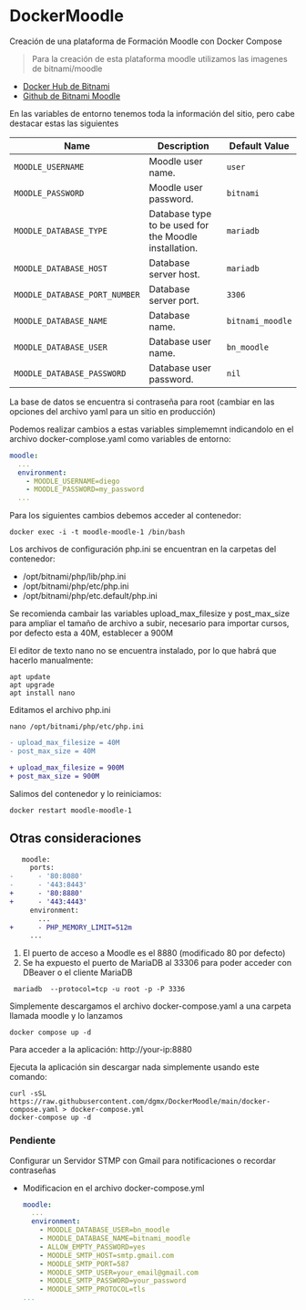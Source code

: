 # DockerMoodle
Creación de una plataforma de Formación Moodle con Docker Compose

> Para la creación de esta plataforma moodle utilizamos las imagenes de bitnami/moodle

- [Docker Hub de Bitnami](https://hub.docker.com/r/bitnami/moodle)
- [Github de Bitnami Moodle](https://github.com/bitnami/containers/tree/main/bitnami/moodle)

En las variables de entorno tenemos toda la información del sitio, pero cabe destacar estas las siguientes

| Name                          | Description                                             | Default Value          |
|-------------------------------|---------------------------------------------------------|-------------------------
| `MOODLE_USERNAME`             | Moodle user name.                                       | `user`                 |
| `MOODLE_PASSWORD`             | Moodle user password.                                   | `bitnami`              |
| `MOODLE_DATABASE_TYPE`        | Database type to be used for the Moodle installation.   | `mariadb`              |
| `MOODLE_DATABASE_HOST`        | Database server host.                                   | `mariadb`              |
| `MOODLE_DATABASE_PORT_NUMBER` | Database server port.                                   | `3306`                 |
| `MOODLE_DATABASE_NAME`        | Database name.                                          | `bitnami_moodle`       |
| `MOODLE_DATABASE_USER`        | Database user name.                                     | `bn_moodle`            |
| `MOODLE_DATABASE_PASSWORD`    | Database user password.                                 | `nil`                  |

La base de datos se encuentra si contraseña para root (cambiar en las opciones del archivo yaml para un sitio en producción)

Podemos realizar cambios a estas variables simplememnt indicandolo en el archivo docker-complose.yaml como variables de entorno:


```yaml
moodle:
  ...
  environment:
    - MOODLE_USERNAME=diego
    - MOODLE_PASSWORD=my_password
  ...
```

Para los siguientes cambios debemos acceder al contenedor:

```console
docker exec -i -t moodle-moodle-1 /bin/bash
```

Los archivos de configuración php.ini se encuentran en la carpetas del contenedor:

- /opt/bitnami/php/lib/php.ini
- /opt/bitnami/php/etc/php.ini
- /opt/bitnami/php/etc.default/php.ini

Se recomienda cambair las variables upload_max_filesize y post_max_size para ampliar el tamaño de archivo a subir, necesario para importar cursos, por defecto esta a 40M, establecer a 900M

El editor de texto nano no se encuentra instalado, por lo que habrá que hacerlo manualmente:

```console
apt update
apt upgrade
apt install nano
```
Editamos el archivo php.ini
```console
nano /opt/bitnami/php/etc/php.ini
```
```diff
- upload_max_filesize = 40M
- post_max_size = 40M

+ upload_max_filesize = 900M
+ post_max_size = 900M
```

Salimos del contenedor y lo reiniciamos:
```console
docker restart moodle-moodle-1
```


## Otras consideraciones

```diff
   moodle:
     ports:
-      - '80:8080'
-      - '443:8443'
+      - '80:8880'
+      - '443:4443'
     environment:
       ...
+      - PHP_MEMORY_LIMIT=512m
     ...
```


1. El puerto de acceso a Moodle es el 8880 (modificado 80 por defecto)
2. Se ha expuesto el puerto de MariaDB al 33306 para poder acceder con DBeaver o el cliente MariaDB
```console
 mariadb  --protocol=tcp -u root -p -P 3336
```

Simplemente descargamos el archivo docker-compose.yaml a una carpeta llamada moodle y lo lanzamos
```console
docker compose up -d
```

Para acceder a la aplicación:
http://your-ip:8880

Ejecuta la aplicación sin descargar nada simplemente usando este comando:
```console
curl -sSL https://raw.githubusercontent.com/dgmx/DockerMoodle/main/docker-compose.yaml > docker-compose.yml
docker-compose up -d
```

### Pendiente

Configurar un Servidor STMP con Gmail para notificaciones o recordar contraseñas

* Modificacion en el archivo docker-compose.yml

  ```yaml
  moodle:
    ...
    environment:
      - MOODLE_DATABASE_USER=bn_moodle
      - MOODLE_DATABASE_NAME=bitnami_moodle
      - ALLOW_EMPTY_PASSWORD=yes
      - MOODLE_SMTP_HOST=smtp.gmail.com
      - MOODLE_SMTP_PORT=587
      - MOODLE_SMTP_USER=your_email@gmail.com
      - MOODLE_SMTP_PASSWORD=your_password
      - MOODLE_SMTP_PROTOCOL=tls
  ...
  ```





